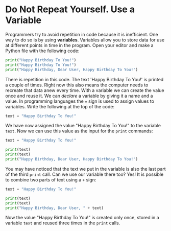 # Do Not Repeat Yourself. Use a Variable

Programmers try to avoid repetition in code because it is inefficient. One way to do so is by using **variables**. Variables allow you to store data for use at different points in time in the program. Open your editor and make a Python file with the following code:

```python
print("Happy Birthday To You!")
print("Happy Birthday To You!")
print("Happy Birthday, Dear User, Happy Birthday To You!")
```

There is repetition in this code. The text 'Happy Birthday To You!' is printed a couple of times. Right now this also means the computer needs to recreate that data anew every time. With a variable we can create the value once and reuse it. We can _declare_ a variable by giving it a name and a value. In programming languages the `=` sign is used to assign values to variables. Write the following at the top of the code:

```python
text = "Happy Birthday To You!"
```

We have now assigned the value "Happy Birthday To You!" to the variable `text`. Now we can use this value as the input for the `print` commands:

```python
text = "Happy Birthday To You!"

print(text)
print(text)
print("Happy Birthday, Dear User, Happy Birthday To You!")
```

You may have noticed that the text we put in the variable is also the last part of the third `print` call. Can we use our variable there too? Yes! It is possible to combine two parts of text using a `+` sign:

```python
text = "Happy Birthday To You!"

print(text)
print(text)
print("Happy Birthday, Dear User, " + text)
```

Now the value "Happy Birthday To You!" is created only once, stored in a variable `text` and reused three times in the `print` calls.

